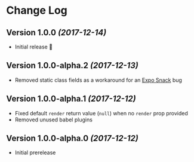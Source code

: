 # Change Log

## Version 1.0.0 _(2017-12-14)_

* Initial release :tada:

## Version 1.0.0-alpha.2 _(2017-12-13)_

* Removed static class fields as a workaround for an [Expo Snack][snack] bug

## Version 1.0.0-alpha.1 _(2017-12-12)_

* Fixed default `render` return value (`null`) when no `render` prop provided
* Removed unused babel plugins

## Version 1.0.0-alpha.0 _(2017-12-12)_

* Initial prerelease

[snack]: https://snack.expo.io/
